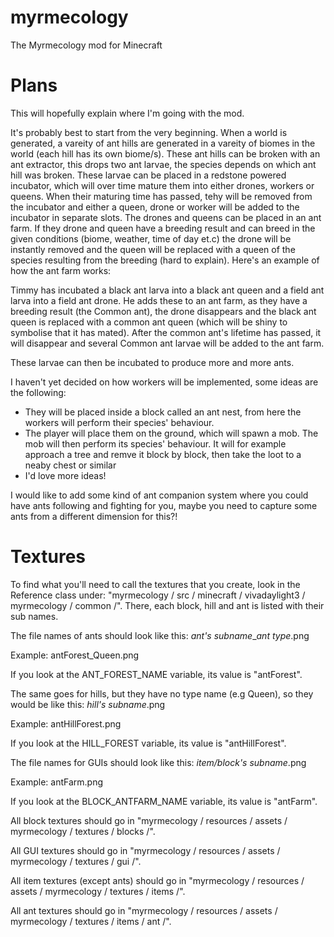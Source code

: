 myrmecology
===========

The Myrmecology mod for Minecraft

Plans
==========================

This will hopefully explain where I'm going with the mod.

It's probably best to start from the very beginning. When a world is generated, a vareity of ant hills are generated in a vareity of biomes in the world (each hill has its own biome/s).
These ant hills can be broken with an ant extractor, this drops two ant larvae, the species depends on which ant hill was broken. These larvae can be placed in a redstone powered incubator, which will over time mature them into either drones, workers or queens. When their maturing time has passed, tehy will be removed from the incubator and either a queen, drone or worker will be added to the incubator in separate slots.
The drones and queens can be placed in an ant farm. If they drone and queen have a breeding result and can breed in the given conditions (biome, weather, time of day et.c) the drone will be instantly removed and the queen will be replaced with a queen of the species resulting from the breeding (hard to explain).
Here's an example of how the ant farm works:

Timmy has incubated a black ant larva into a black ant queen and a field ant larva into a field ant drone. He adds these to an ant farm, as they have a breeding result (the Common ant), the drone disappears and the black ant queen is replaced with a common ant queen (which will be shiny to symbolise that it has mated). After the common ant's lifetime has passed, it will disappear and several Common ant larvae will be added to the ant farm.

These larvae can then be incubated to produce more and more ants.

I haven't yet decided on how workers will be implemented, some ideas are the following:

* They will be placed inside a block called an ant nest, from here the workers will perform their species' behaviour.
* The player will place them on the ground, which will spawn a mob. The mob will then perform its species' behaviour. It will for example approach a tree and remve it block by block, then take the loot to a neaby chest or similar
* I'd love more ideas!


I would like to add some kind of ant companion system where you could have ants following and fighting for you, maybe you need to capture some ants from a different dimension for this?!


Textures
=========

To find what you'll need to call the textures that you create, look in the Reference class under: "myrmecology / src / minecraft / vivadaylight3 / myrmecology / common /".
There, each block, hill and ant is listed with their sub names.

The file names of ants should look like this: *ant's subname*_*ant type*.png

Example: antForest_Queen.png

If you look at the ANT_FOREST_NAME variable, its value is "antForest".

The same goes for hills, but they have no type name (e.g Queen), so they would be like this: *hill's subname*.png

Example: antHillForest.png

If you look at the HILL_FOREST variable, its value is "antHillForest".

The file names for GUIs should look like this: *item/block's subname*.png

Example: antFarm.png

If you look at the BLOCK_ANTFARM_NAME variable, its value is "antFarm".

All block textures should go in "myrmecology / resources / assets / myrmecology / textures / blocks /".

All GUI textures should go in "myrmecology / resources / assets / myrmecology / textures / gui /".

All item textures (except ants) should go in "myrmecology / resources / assets / myrmecology / textures / items /".

All ant textures should go in "myrmecology / resources / assets / myrmecology / textures / items / ant /".
